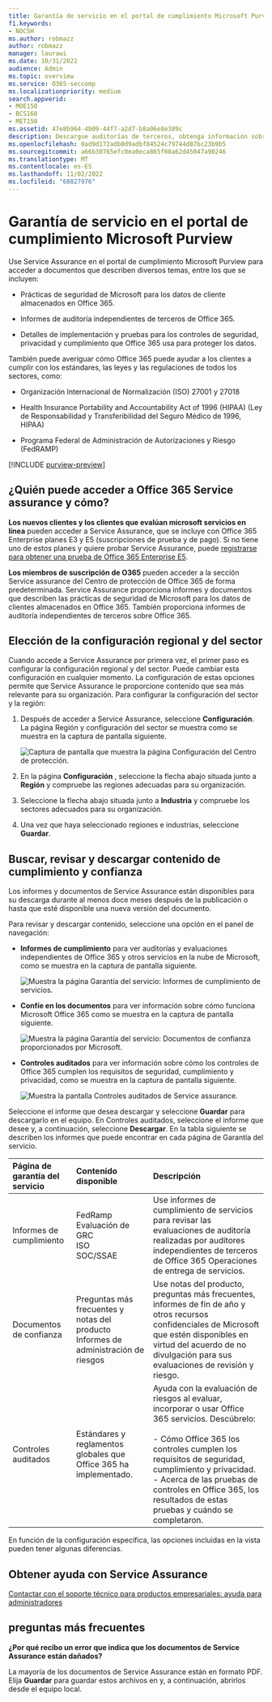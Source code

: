 ```yaml
---
title: Garantía de servicio en el portal de cumplimiento Microsoft Purview
f1.keywords:
- NOCSH
ms.author: robmazz
author: robmazz
manager: laurawi
ms.date: 10/31/2022
audience: Admin
ms.topic: overview
ms.service: O365-seccomp
ms.localizationpriority: medium
search.appverid:
- MOE150
- BCS160
- MET150
ms.assetid: 47e8b964-4b09-44f7-a2d7-b8a06e8e389c
description: Descargue auditorías de terceros, obtenga información sobre cómo cumplir con ISO, HIPAA, FINRA y FedRAMP y cómo Microsoft mantiene la seguridad de los datos de los clientes cuando use Office 365.
ms.openlocfilehash: 0ad9d172adb0d9adbf84524c79744d87bc23b9b5
ms.sourcegitcommit: a66b30765efc0ea0eca865f08a62d45047a90246
ms.translationtype: MT
ms.contentlocale: es-ES
ms.lasthandoff: 11/02/2022
ms.locfileid: "68827976"
---
```

# <a name="service-assurance-in-the-microsoft-purview-compliance-portal"></a>Garantía de servicio en el portal de cumplimiento Microsoft Purview

Use Service Assurance en el portal de cumplimiento Microsoft Purview para acceder a documentos que describen diversos temas, entre los que se incluyen:
  
- Prácticas de seguridad de Microsoft para los datos de cliente almacenados en Office 365.

- Informes de auditoría independientes de terceros de Office 365.

- Detalles de implementación y pruebas para los controles de seguridad, privacidad y cumplimiento que Office 365 usa para proteger los datos.

También puede averiguar cómo Office 365 puede ayudar a los clientes a cumplir con los estándares, las leyes y las regulaciones de todos los sectores, como:
  
- Organización Internacional de Normalización (ISO) 27001 y 27018

- Health Insurance Portability and Accountability Act of 1996 (HIPAA) (Ley de Responsabilidad y Transferibilidad del Seguro Médico de 1996, HIPAA)

- Programa Federal de Administración de Autorizaciones y Riesgo (FedRAMP)

[!INCLUDE [purview-preview](../includes/purview-preview.md)]

## <a name="who-can-access-office-365-service-assurance-and-how"></a>¿Quién puede acceder a Office 365 Service assurance y cómo?

 **Los nuevos clientes y los clientes que evalúan microsoft servicios en línea** pueden acceder a Service Assurance, que se incluye con Office 365 Enterprise planes E3 y E5 (suscripciones de prueba y de pago). Si no tiene uno de estos planes y quiere probar Service Assurance, puede [registrarse para obtener una prueba de Office 365 Enterprise E5](https://go.microsoft.com/fwlink/p/?LinkID=698279).
  
 **Los miembros de suscripción de O365** pueden acceder a la sección Service assurance del Centro de protección de Office 365 de forma predeterminada. Service Assurance proporciona informes y documentos que describen las prácticas de seguridad de Microsoft para los datos de clientes almacenados en Office 365. También proporciona informes de auditoría independientes de terceros sobre Office 365.

## <a name="choose-your-industry-and-regional-settings"></a>Elección de la configuración regional y del sector

Cuando accede a Service Assurance por primera vez, el primer paso es configurar la configuración regional y del sector. Puede cambiar esta configuración en cualquier momento. La configuración de estas opciones permite que Service Assurance le proporcione contenido que sea más relevante para su organización. Para configurar la configuración del sector y la región:
  
1. Después de acceder a Service Assurance, seleccione **Configuración**. La página Región y configuración del sector se muestra como se muestra en la captura de pantalla siguiente.

    ![Captura de pantalla que muestra la página Configuración del Centro de protección.](../media/101716e8-9c0a-4839-a2c0-f6aacf64eb9d.png)
  
2. En la página **Configuración** , seleccione la flecha abajo situada junto a **Región** y compruebe las regiones adecuadas para su organización.

3. Seleccione la flecha abajo situada junto a **Industria** y compruebe los sectores adecuados para su organización.

4. Una vez que haya seleccionado regiones e industrias, seleccione **Guardar**.

## <a name="find-review-and-download-compliance-and-trust-content"></a>Buscar, revisar y descargar contenido de cumplimiento y confianza

Los informes y documentos de Service Assurance están disponibles para su descarga durante al menos doce meses después de la publicación o hasta que esté disponible una nueva versión del documento.

Para revisar y descargar contenido, seleccione una opción en el panel de navegación:
  
- **Informes de cumplimiento** para ver auditorías y evaluaciones independientes de Office 365 y otros servicios en la nube de Microsoft, como se muestra en la captura de pantalla siguiente.

    ![Muestra la página Garantía del servicio: Informes de cumplimiento de servicios.](../media/149f2181-a558-4963-85e5-8d5ebc7cdac8.png)
  
- **Confíe en los documentos** para ver información sobre cómo funciona Microsoft Office 365 como se muestra en la captura de pantalla siguiente.

    ![Muestra la página Garantía del servicio: Documentos de confianza proporcionados por Microsoft.](../media/5dd4e89a-25a2-45e7-8d6c-a5c5b9237327.png)
  
- **Controles auditados** para ver información sobre cómo los controles de Office 365 cumplen los requisitos de seguridad, cumplimiento y privacidad, como se muestra en la captura de pantalla siguiente.

    ![Muestra la pantalla Controles auditados de Service assurance.](../media/4baf252b-603d-45e0-af12-32616154df65.png)
  
Seleccione el informe que desea descargar y seleccione **Guardar** para descargarlo en el equipo. En Controles auditados, seleccione el informe que desee y, a continuación, seleccione **Descargar**. En la tabla siguiente se describen los informes que puede encontrar en cada página de Garantía del servicio.
  
|**Página de garantía del servicio**|**Contenido disponible**|**Descripción**|
|:-----|:-----|:-----|
|Informes de cumplimiento  <br/> | FedRamp  <br/>  Evaluación de GRC  <br/>  ISO  <br/>  SOC/SSAE  <br/> |Use informes de cumplimiento de servicios para revisar las evaluaciones de auditoría realizadas por auditores independientes de terceros de Office 365 Operaciones de entrega de servicios.  <br/> |
|Documentos de confianza  <br/> | Preguntas más frecuentes y notas del producto  <br/>  Informes de administración de riesgos  <br/> |Use notas del producto, preguntas más frecuentes, informes de fin de año y otros recursos confidenciales de Microsoft que estén disponibles en virtud del acuerdo de no divulgación para sus evaluaciones de revisión y riesgo.  <br/> |
|Controles auditados  <br/> |Estándares y reglamentos globales que Office 365 ha implementado.  <br/> | Ayuda con la evaluación de riesgos al evaluar, incorporar o usar Office 365 servicios. Descúbrelo:  <br/> <br/>- Cómo Office 365 los controles cumplen los requisitos de seguridad, cumplimiento y privacidad.  <br/>- Acerca de las pruebas de controles en Office 365, los resultados de estas pruebas y cuándo se completaron.  <br/> |

En función de la configuración específica, las opciones incluidas en la vista pueden tener algunas diferencias.

## <a name="get-help-with-service-assurance"></a>Obtener ayuda con Service Assurance

[Contactar con el soporte técnico para productos empresariales: ayuda para administradores](../admin/get-help-support.md)
  
## <a name="frequently-asked-questions"></a>preguntas más frecuentes

**¿Por qué recibo un error que indica que los documentos de Service Assurance están dañados?**
  
La mayoría de los documentos de Service Assurance están en formato PDF. Elija **Guardar** para guardar estos archivos en y, a continuación, abrirlos desde el equipo local.
